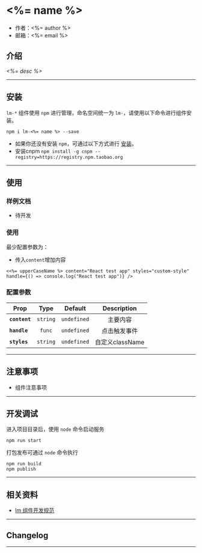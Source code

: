 # <%= name %>

* 作者：<%= author %>
* 邮箱：<%= email %>

## 介绍

_<%= desc %>_

---

## 安装

`lm-*` 组件使用 `npm` 进行管理，命名空间统一为 `lm-`，请使用以下命令进行组件安装。

```
npm i lm-<%= name %> --save
```

- 如果你还没有安装 `npm`，可通过以下方式进行 [安装](https://nodejs.org/en/download/)。
- 安装cnpm `npm install -g cnpm --registry=https://registry.npm.taobao.org`

---

## 使用

### 样例文档

- 待开发

### 使用
最少配置参数为：
- 传入`content`增加内容

```
<<%= upperCaseName %> content="React test app" styles="custom-style" handle={() => console.log("React test app")} />

```
### 配置参数

| Prop | Type | Default | Description |
| ---- |:----:|:-------:| :----------:|
| **`content`** | `string` | `undefined` | 主要内容 |
| **`handle`** | `func` | `undefined` | 点击触发事件 |
| **`styles`** | `string` | `undefined` | 自定义className |

---

## 注意事项

- 组件注意事项

---

## 开发调试

进入项目目录后，使用 `node` 命令启动服务

```
npm run start
```

打包发布可通过 `node` 命令执行

```
npm run build
npm publish
```

---

## 相关资料

* [lm 组件开发规范](http://)

---

## Changelog

---
